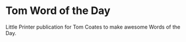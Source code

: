 Tom Word of the Day
=============

Little Printer publication for Tom Coates to make awesome Words of the Day.